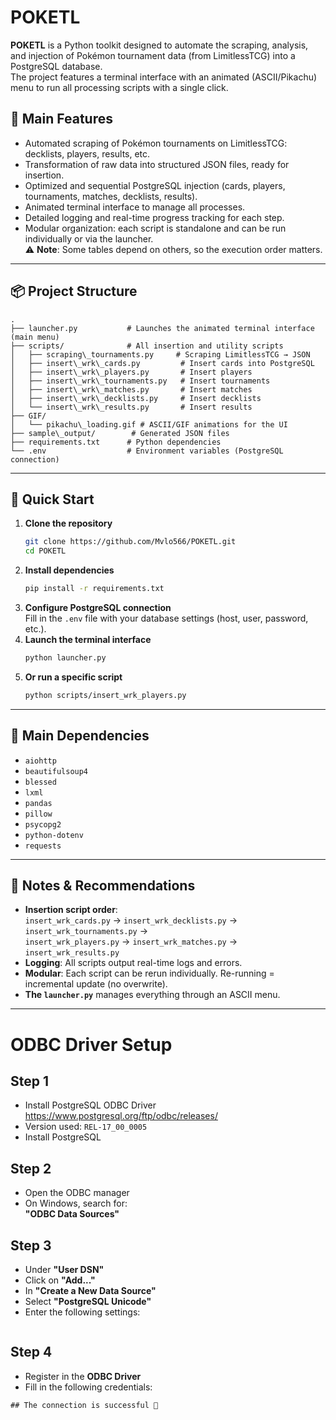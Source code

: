 # POKETL

**POKETL** is a Python toolkit designed to automate the scraping, analysis, and injection of Pokémon tournament data (from LimitlessTCG) into a PostgreSQL database.  
The project features a terminal interface with an animated (ASCII/Pikachu) menu to run all processing scripts with a single click.

## 🚀 Main Features

- Automated scraping of Pokémon tournaments on LimitlessTCG: decklists, players, results, etc.
- Transformation of raw data into structured JSON files, ready for insertion.
- Optimized and sequential PostgreSQL injection (cards, players, tournaments, matches, decklists, results).
- Animated terminal interface to manage all processes.
- Detailed logging and real-time progress tracking for each step.
- Modular organization: each script is standalone and can be run individually or via the launcher.  
  ⚠️ **Note**: Some tables depend on others, so the execution order matters.

---

## 📦 Project Structure

```
.
├── launcher.py           # Launches the animated terminal interface (main menu)
├── scripts/              # All insertion and utility scripts
│   ├── scraping\_tournaments.py     # Scraping LimitlessTCG → JSON
│   ├── insert\_wrk\_cards.py         # Insert cards into PostgreSQL
│   ├── insert\_wrk\_players.py       # Insert players
│   ├── insert\_wrk\_tournaments.py   # Insert tournaments
│   ├── insert\_wrk\_matches.py       # Insert matches
│   ├── insert\_wrk\_decklists.py     # Insert decklists
│   └── insert\_wrk\_results.py       # Insert results
├── GIF/
│   └── pikachu\_loading.gif # ASCII/GIF animations for the UI
├── sample\_output/        # Generated JSON files
├── requirements.txt      # Python dependencies
└── .env                  # Environment variables (PostgreSQL connection)
````
---
## 🚦 Quick Start
1. **Clone the repository**
    ```bash
    git clone https://github.com/Mvlo566/POKETL.git
    cd POKETL
    ```
2. **Install dependencies**
    ```bash
    pip install -r requirements.txt
    ```
3. **Configure PostgreSQL connection**  
    Fill in the `.env` file with your database settings (host, user, password, etc.).
4. **Launch the terminal interface**
    ```bash
    python launcher.py
    ```
5. **Or run a specific script**
    ```bash
    python scripts/insert_wrk_players.py
    ```
---
## 💾 Main Dependencies
- `aiohttp`
- `beautifulsoup4`
- `blessed`
- `lxml`
- `pandas`
- `pillow`
- `psycopg2`
- `python-dotenv`
- `requests`
---
## 📝 Notes & Recommendations
- **Insertion script order**:  
  `insert_wrk_cards.py` → `insert_wrk_decklists.py` → `insert_wrk_tournaments.py` →  
  `insert_wrk_players.py` → `insert_wrk_matches.py` → `insert_wrk_results.py`
- **Logging**: All scripts output real-time logs and errors.
- **Modular**: Each script can be rerun individually. Re-running = incremental update (no overwrite).
- **The `launcher.py`** manages everything through an ASCII menu.
---
# ODBC Driver Setup
## Step 1
- Install PostgreSQL ODBC Driver  
  https://www.postgresql.org/ftp/odbc/releases/  
- Version used: `REL-17_00_0005`  
- Install PostgreSQL
## Step 2
- Open the ODBC manager  
- On Windows, search for:  
  **"ODBC Data Sources"**
## Step 3
- Under **"User DSN"**  
- Click on **"Add..."**  
- In **"Create a New Data Source"**  
- Select **"PostgreSQL Unicode"**  
- Enter the following settings:
```

```
## Step 4
- Register in the **ODBC Driver**
- Fill in the following credentials:


```
## The connection is successful 🎉
